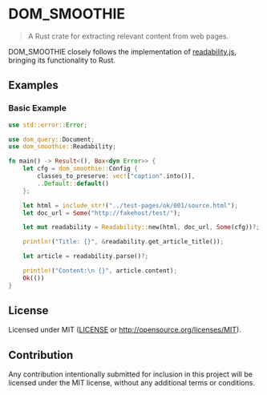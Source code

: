 # DOM_SMOOTHIE

> A Rust crate for extracting relevant content from web pages.

DOM_SMOOTHIE closely follows the implementation of [readability.js](https://github.com/mozilla/readability), bringing its functionality to Rust.


## Examples

### Basic Example

```rust
use std::error::Error;

use dom_query::Document;
use dom_smoothie::Readability;

fn main() -> Result<(), Box<dyn Error>> {
    let cfg = dom_smoothie::Config {
        classes_to_preserve: vec!["caption".into()],
        ..Default::default()
    };

    let html = include_str!("../test-pages/ok/001/source.html");
    let doc_url = Some("http://fakehost/test/");

    let mut readability = Readability::new(html, doc_url, Some(cfg))?;

    println!("Title: {}", &readability.get_article_title());

    let article = readability.parse()?;

    println!("Content:\n {}", article.content);
    Ok(())
}
```


## License

Licensed under MIT ([LICENSE](LICENSE) or http://opensource.org/licenses/MIT).

## Contribution

Any contribution intentionally submitted for inclusion in this project will be licensed under the MIT license, without any additional terms or conditions.
